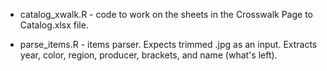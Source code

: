 
+ catalog_xwalk.R - code to work on the sheets in the Crosswalk Page to Catalog.xlsx file.

+ parse_items.R - items parser. Expects trimmed .jpg as an input. Extracts year, color, region, producer, brackets, and name (what's left).
